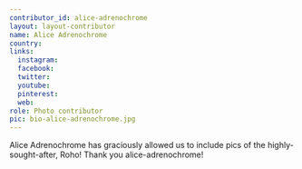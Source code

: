 ```yaml
---
contributor_id: alice-adrenochrome
layout: layout-contributor
name: Alice Adrenochrome
country: 
links:
  instagram: 
  facebook:
  twitter: 
  youtube:
  pinterest: 
  web:  
role: Photo contributor
pic: bio-alice-adrenochrome.jpg
---
```

Alice Adrenochrome has graciously allowed us to include pics of the highly-sought-after, Roho! Thank you alice-adrenochrome!